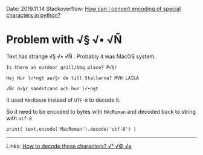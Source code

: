 
Date: 2019.11.14
Stackoverflow: [How can I convert encoding of special characters in python?](https://stackoverflow.com/questions/58863905/how-can-i-convert-encoding-of-special-characters-in-python)

# Problem with √§ √• √Ñ

Text has strange √§ √• √Ñ . Probably it was MacOS system. 

    Is there an outdoor grill/bbq place? P√§r

    Hej Hur l√•ngt aa√§r de till Stallarna? MVH LAILA

    √Ñr d√§r sandstrand och hur l√•ngt
    
It used `MAcRoman` instead of `UTF-8` to decode it.

So it need to be encoded to bytes with `MAcRoman` and decoded back to string with `utf-8`

    print( text.encode('MacRoman').decode('utf-8') )
    
---

Links: [How to decode these characters? √° √© √≠](https://stackoverflow.com/questions/15283189/how-to-decode-these-characters-%E2%88%9A-%E2%88%9A-%E2%88%9A%E2%89%A0)
    
